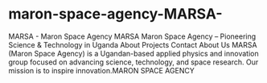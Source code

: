 # maron-space-agency-MARSA-
MARSA - Maron Space Agency MARSA Maron Space Agency – Pioneering Science &amp; Technology in Uganda About Projects Contact About Us MARSA (Maron Space Agency) is a Ugandan-based applied physics and innovation group focused on advancing science, technology, and space research. Our mission is to inspire innovation.MARON SPACE AGENCY
